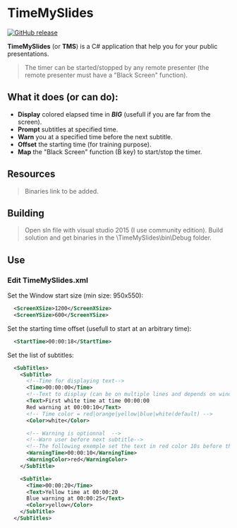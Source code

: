 # TimeMySlides

[![GitHub release](https://img.shields.io/github/release/TristanVeyet/TimeMySlides.svg?label=version&colorA=707070&style=plastic)]()

**TimeMySlides** (or **TMS**) is a C# application that help you for your public presentations.

> The timer can be started/stopped by any remote presenter (the remote presenter must have a "Black Screen" function).

## What it does (or can do):

- **Display** colored elapsed time in ***BIG*** (usefull if you are far from the screen).
- **Prompt** subtitles at specified time.
- **Warn** you at a specified time before the next subtitle.
- **Offset** the starting time (for training purpose).
- **Map** the "Black Screen" function (B key) to start/stop the timer.

## Resources

>Binaries link to be added.

## Building

>Open sln file with visual studio 2015 (I use community edition).
Build solution and get binaries in the \TimeMySlides\bin\Debug folder.

## Use

### Edit TimeMySlides.xml

Set the Window start size (min size: 950x550):

```xml
  <ScreenXSize>1200</ScreenXSize>
  <ScreenYSize>600</ScreenYSize>
```

Set the starting time offset (usefull to start at an arbitrary time):

```xml
  <StartTime>00:00:18</StartTime>
```

Set the list of subtitles:

```xml
  <SubTitles>
    <SubTitle>
      <!--Time for displaying text-->
      <Time>00:00:00</Time>
      <!--Text to display (can be on multiple lines and depends on window size)-->
      <Text>First white time at time 00:00:00 
      Red warning at 00:00:10</Text>
      <!-- Time color = red|orange|yellow|blue|white(default) -->
      <Color>white</Color>

      <!-- Warning is optionnal  -->
      <!--Warn user before next subtitle-->
      <!--The following exemple set the text in red color 10s before the next subtitle-->
      <WarningTime>00:00:10</WarningTime>
      <WarningColor>red</WarningColor>
    </SubTitle>

    <SubTitle>
      <Time>00:00:20</Time>
      <Text>Yellow time at 00:00:20 
      Blue warning at 00:00:25</Text>
      <Color>yellow</Color>
    </SubTitle>
  </SubTitles>
```
